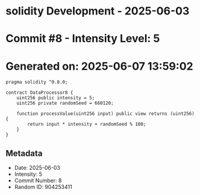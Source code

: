 ﻿# solidity Development - 2025-06-03
# Commit #8 - Intensity Level: 5
# Generated on: 2025-06-07 13:59:02
```solidity
pragma solidity ^0.8.0;

contract DataProcessor8 {
    uint256 public intensity = 5;
    uint256 private randomSeed = 660120;

    function processValue(uint256 input) public view returns (uint256) {
        return input * intensity + randomSeed % 100;
    }
}
```
## Metadata
- Date: 2025-06-03
- Intensity: 5
- Commit Number: 8
- Random ID: 904253411
